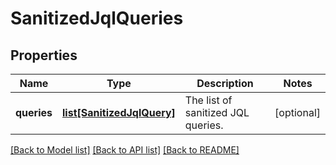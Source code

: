 # SanitizedJqlQueries

## Properties
Name | Type | Description | Notes
------------ | ------------- | ------------- | -------------
**queries** | [**list[SanitizedJqlQuery]**](SanitizedJqlQuery.md) | The list of sanitized JQL queries. | [optional] 

[[Back to Model list]](../README.md#documentation-for-models) [[Back to API list]](../README.md#documentation-for-api-endpoints) [[Back to README]](../README.md)

